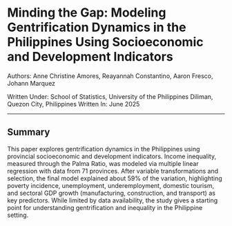 # Minding the Gap: Modeling Gentrification Dynamics in the Philippines Using Socioeconomic and Development Indicators

Authors: Anne Christine Amores, Reayannah Constantino, Aaron Fresco, Johann Marquez

Written Under: School of Statistics, University of the Philippines Diliman, Quezon City, Philippines 
Written In: June 2025

---

## Summary
This paper explores gentrification dynamics in the Philippines using provincial socioeconomic and development indicators. Income inequality, measured through the Palma Ratio, was modeled via multiple linear regression with data from 71 provinces. After variable transformations and selection, the final model explained about 59% of the variation, highlighting poverty incidence, unemployment, underemployment, domestic tourism, and sectoral GDP growth (manufacturing, construction, and transport) as key predictors. While limited by data availability, the study gives a starting point for understanding gentrification and inequality in the Philippine setting.
